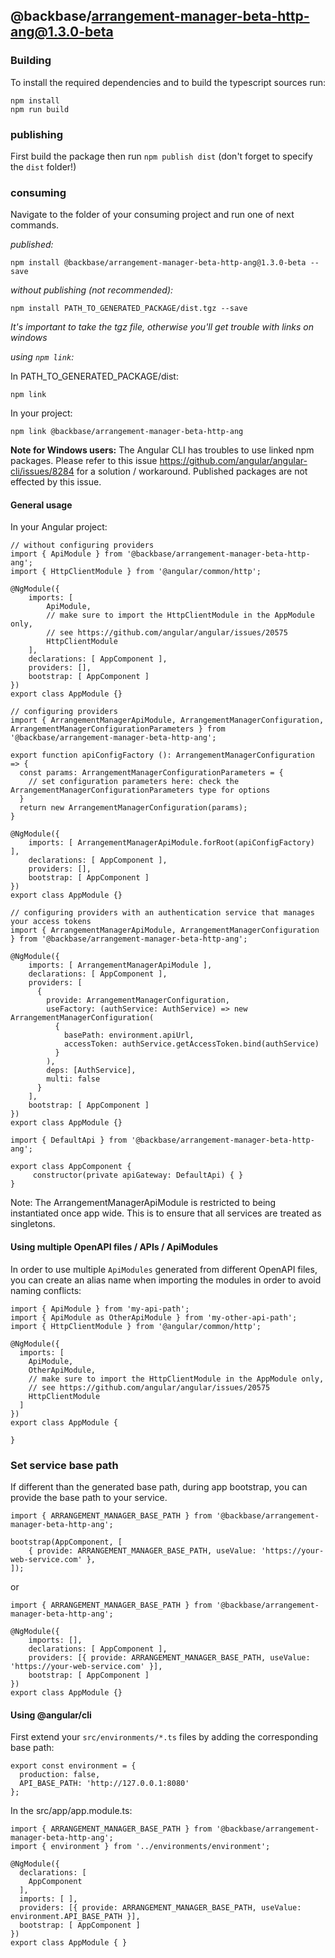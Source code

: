 ## @backbase/arrangement-manager-beta-http-ang@1.3.0-beta

### Building

To install the required dependencies and to build the typescript sources run:
```
npm install
npm run build
```

### publishing

First build the package then run ```npm publish dist``` (don't forget to specify the `dist` folder!)

### consuming

Navigate to the folder of your consuming project and run one of next commands.

_published:_

```
npm install @backbase/arrangement-manager-beta-http-ang@1.3.0-beta --save
```

_without publishing (not recommended):_

```
npm install PATH_TO_GENERATED_PACKAGE/dist.tgz --save
```

_It's important to take the tgz file, otherwise you'll get trouble with links on windows_

_using `npm link`:_

In PATH_TO_GENERATED_PACKAGE/dist:
```
npm link
```

In your project:
```
npm link @backbase/arrangement-manager-beta-http-ang
```

__Note for Windows users:__ The Angular CLI has troubles to use linked npm packages.
Please refer to this issue https://github.com/angular/angular-cli/issues/8284 for a solution / workaround.
Published packages are not effected by this issue.


#### General usage

In your Angular project:


```
// without configuring providers
import { ApiModule } from '@backbase/arrangement-manager-beta-http-ang';
import { HttpClientModule } from '@angular/common/http';

@NgModule({
    imports: [
        ApiModule,
        // make sure to import the HttpClientModule in the AppModule only,
        // see https://github.com/angular/angular/issues/20575
        HttpClientModule
    ],
    declarations: [ AppComponent ],
    providers: [],
    bootstrap: [ AppComponent ]
})
export class AppModule {}
```

```
// configuring providers
import { ArrangementManagerApiModule, ArrangementManagerConfiguration, ArrangementManagerConfigurationParameters } from '@backbase/arrangement-manager-beta-http-ang';

export function apiConfigFactory (): ArrangementManagerConfiguration => {
  const params: ArrangementManagerConfigurationParameters = {
    // set configuration parameters here: check the ArrangementManagerConfigurationParameters type for options
  }
  return new ArrangementManagerConfiguration(params);
}

@NgModule({
    imports: [ ArrangementManagerApiModule.forRoot(apiConfigFactory) ],
    declarations: [ AppComponent ],
    providers: [],
    bootstrap: [ AppComponent ]
})
export class AppModule {}
```

```
// configuring providers with an authentication service that manages your access tokens
import { ArrangementManagerApiModule, ArrangementManagerConfiguration } from '@backbase/arrangement-manager-beta-http-ang';

@NgModule({
    imports: [ ArrangementManagerApiModule ],
    declarations: [ AppComponent ],
    providers: [
      {
        provide: ArrangementManagerConfiguration,
        useFactory: (authService: AuthService) => new ArrangementManagerConfiguration(
          {
            basePath: environment.apiUrl,
            accessToken: authService.getAccessToken.bind(authService)
          }
        ),
        deps: [AuthService],
        multi: false
      }
    ],
    bootstrap: [ AppComponent ]
})
export class AppModule {}
```

```
import { DefaultApi } from '@backbase/arrangement-manager-beta-http-ang';

export class AppComponent {
	 constructor(private apiGateway: DefaultApi) { }
}
```

Note: The ArrangementManagerApiModule is restricted to being instantiated once app wide.
This is to ensure that all services are treated as singletons.

#### Using multiple OpenAPI files / APIs / ApiModules
In order to use multiple `ApiModules` generated from different OpenAPI files,
you can create an alias name when importing the modules
in order to avoid naming conflicts:
```
import { ApiModule } from 'my-api-path';
import { ApiModule as OtherApiModule } from 'my-other-api-path';
import { HttpClientModule } from '@angular/common/http';

@NgModule({
  imports: [
    ApiModule,
    OtherApiModule,
    // make sure to import the HttpClientModule in the AppModule only,
    // see https://github.com/angular/angular/issues/20575
    HttpClientModule
  ]
})
export class AppModule {

}
```


### Set service base path
If different than the generated base path, during app bootstrap, you can provide the base path to your service.

```
import { ARRANGEMENT_MANAGER_BASE_PATH } from '@backbase/arrangement-manager-beta-http-ang';

bootstrap(AppComponent, [
    { provide: ARRANGEMENT_MANAGER_BASE_PATH, useValue: 'https://your-web-service.com' },
]);
```
or

```
import { ARRANGEMENT_MANAGER_BASE_PATH } from '@backbase/arrangement-manager-beta-http-ang';

@NgModule({
    imports: [],
    declarations: [ AppComponent ],
    providers: [{ provide: ARRANGEMENT_MANAGER_BASE_PATH, useValue: 'https://your-web-service.com' }],
    bootstrap: [ AppComponent ]
})
export class AppModule {}
```


#### Using @angular/cli
First extend your `src/environments/*.ts` files by adding the corresponding base path:

```
export const environment = {
  production: false,
  API_BASE_PATH: 'http://127.0.0.1:8080'
};
```

In the src/app/app.module.ts:
```
import { ARRANGEMENT_MANAGER_BASE_PATH } from '@backbase/arrangement-manager-beta-http-ang';
import { environment } from '../environments/environment';

@NgModule({
  declarations: [
    AppComponent
  ],
  imports: [ ],
  providers: [{ provide: ARRANGEMENT_MANAGER_BASE_PATH, useValue: environment.API_BASE_PATH }],
  bootstrap: [ AppComponent ]
})
export class AppModule { }
```
